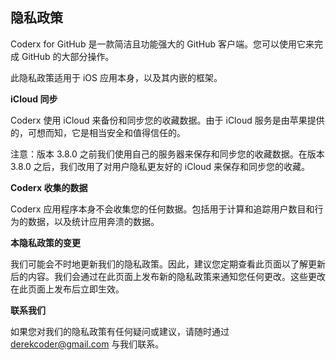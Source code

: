 ## 隐私政策

Coderx for GitHub 是一款简洁且功能强大的 GitHub 客户端。您可以使用它来完成 GitHub 的大部分操作。

此隐私政策适用于 iOS 应用本身，以及其内嵌的框架。

**iCloud 同步**

Coderx 使用 iCloud 来备份和同步您的收藏数据。由于 iCloud 服务是由苹果提供的，可想而知，它是相当安全和值得信任的。

注意：版本 3.8.0 之前我们使用自己的服务器来保存和同步您的收藏数据。在版本 3.8.0 之后，我们改用了对用户隐私更友好的 iCloud 来保存和同步您的收藏。

**Coderx 收集的数据**

Coderx 应用程序本身不会收集您的任何数据。包括用于计算和追踪用户数目和行为的数据，以及统计应用奔溃的数据。

**本隐私政策的变更**

我们可能会不时地更新我们的隐私政策。因此，建议您定期查看此页面以了解更新后的内容。我们会通过在此页面上发布新的隐私政策来通知您任何更改。这些更改在此页面上发布后立即生效。

**联系我们**

如果您对我们的隐私政策有任何疑问或建议，请随时通过 derekcoder@gmail.com 与我们联系。